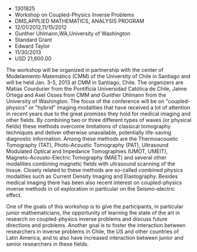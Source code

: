 
* 1301825
* Workshop on Coupled-Physics Inverse Problems
* DMS,APPLIED MATHEMATICS, ANALYSIS PROGRAM
* 12/01/2012,11/15/2012
* Gunther Uhlmann,WA,University of Washington
* Standard Grant
* Edward Taylor
* 11/30/2013
* USD 21,600.00

The workshop will be organized in partnership with the center of Modelamiento
Matemático (CMM) of the University of Chile in Santiago and will be held Jan.
3-5, 2013 at CMM in Santiago, Chile. The organizers are Matias Courdurier from
the Pontificia Universidad Católica de Chile, Jaime Ortega and Axel Osses from
CMM and Gunther Uhlmann from the University of Washington. The focus of the
conference will be on "coupled-physics" or "hybrid" imaging modalities that have
received a lot of attention in recent years due to the great promises they hold
for medical imaging and other fields. By combining two or three different types
of waves (or physical fields) these methods overcome limitations of classical
tomography techniques and deliver otherwise unavailable, potentially life-saving
diagnostic information. Among these methods are the Thermoacoustic Tomography
(TAT), Photo-Acoustic Tomography (PAT), Ultrasound Modulated Optical and
Impedance Tomographies (UMOT, UMEIT), Magneto-Acousto-Electric Tomography (MAET)
and several other modalities combining magnetic fields with ultrasound scanning
of the tissue. Closely related to these methods are so-called combined physics
modalities such as Current Density Imaging and Elastography. Besides medical
imaging there has been also recent interest on coupled-physics inverse methods
in oil exploration in particular on the Seismo-electric effect.

One of the goals of this workshop is to give the participants, in particular
junior mathematicians, the opportunity of learning the state of the art in
research on coupled-physics inverse problems and discuss future directions and
problems. Another goal is to foster the interaction between researchers in
inverse problems in Chile, the US and other countries of Latin America, and to
also have increased interaction between junior and senior researchers in these
fields.
